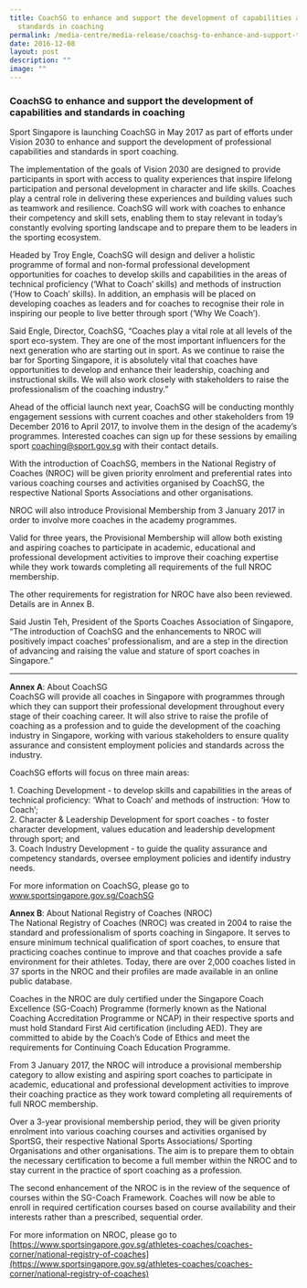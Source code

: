 ```yaml
---
title: CoachSG to enhance and support the development of capabilities and
  standards in coaching
permalink: /media-centre/media-release/coachsg-to-enhance-and-support-the-development-of-capabilities-and/
date: 2016-12-08
layout: post
description: ""
image: ""
---
```

### **CoachSG to enhance and support the development of capabilities and standards in coaching**

Sport Singapore is launching CoachSG in May 2017 as part of efforts under Vision 2030 to enhance and support the development of professional capabilities and standards in sport coaching. 

The implementation of the goals of Vision 2030 are designed to provide participants in sport with access to quality experiences that inspire lifelong participation and personal development in character and life skills. Coaches play a central role in delivering these experiences and building values such as teamwork and resilience. CoachSG will work with coaches to enhance their competency and skill sets, enabling them to stay relevant in today’s constantly evolving sporting landscape and to prepare them to be leaders in the sporting ecosystem. 

Headed by Troy Engle, CoachSG will design and deliver a holistic programme of formal and non-formal professional development opportunities for coaches to develop skills and capabilities in the areas of technical proficiency (‘What to Coach’ skills) and methods of instruction (‘How to Coach’ skills). In addition, an emphasis will be placed on developing coaches as leaders and for coaches to recognise their role in inspiring our people to live better through sport (‘Why We Coach’).

Said Engle, Director, CoachSG, “Coaches play a vital role at all levels of the sport eco-system. They are one of the most important influencers for the next generation who are starting out in sport. As we continue to raise the bar for Sporting Singapore, it is absolutely vital that coaches have opportunities to develop and enhance their leadership, coaching and instructional skills. We will also work closely with stakeholders to raise the professionalism of the coaching industry.”

Ahead of the official launch next year, CoachSG will be conducting monthly engagement sessions with current coaches and other stakeholders from 19 December 2016 to April 2017, to involve them in the design of the academy’s programmes. Interested coaches can sign up for these sessions by emailing sport [coaching@sport.gov.sg](mailto:coaching@sport.gov.sg) with their contact details. 

With the introduction of CoachSG, members in the National Registry of Coaches (NROC) will be given priority enrolment and preferential rates into various coaching courses and activities organised by CoachSG, the respective National Sports Associations and other organisations.

NROC will also introduce Provisional Membership from 3 January 2017 in order to involve more coaches in the academy programmes. 

Valid for three years, the Provisional Membership will allow both existing and aspiring coaches to participate in academic, educational and professional development activities to improve their coaching expertise while they work towards completing all requirements of the full NROC membership. 

The other requirements for registration for NROC have also been reviewed. Details are in Annex B. 

Said Justin Teh, President of the Sports Coaches Association of Singapore, “The introduction of CoachSG and the enhancements to NROC will positively impact coaches’ professionalism, and are a step in the direction of advancing and raising the value and stature of sport coaches in Singapore.”  

---

**Annex A**: About CoachSG
<br>
CoachSG will provide all coaches in Singapore with programmes through which they can support their professional development throughout every stage of their coaching career. It will also strive to raise the profile of coaching as a profession and to guide the development of the coaching industry in Singapore, working with various stakeholders to ensure quality assurance and consistent employment policies and standards across the industry.  

CoachSG efforts will focus on three main areas:  

1\. Coaching Development - to develop skills and capabilities in the areas of technical proficiency: ‘What to Coach’ and methods of instruction: ‘How to Coach’;<br>
2\. Character & Leadership Development for sport coaches - to foster character development, values education and leadership development through sport; and<br>
3\. Coach Industry Development - to guide the quality assurance and competency standards, oversee employment policies and identify industry needs.  
  
For more information on CoachSG, please go to www.sportsingapore.gov.sg/CoachSG  
  
**Annex B**: About National Registry of Coaches (NROC)
<br>
The National Registry of Coaches (NROC) was created in 2004 to raise the standard and professionalism of sports coaching in Singapore. It serves to ensure minimum technical qualification of sport coaches, to ensure that practicing coaches continue to improve and that coaches provide a safe environment for their athletes. Today, there are over 2,000 coaches listed in 37 sports in the NROC and their profiles are made available in an online public database.   

Coaches in the NROC are duly certified under the Singapore Coach Excellence (SG-Coach) Programme (formerly known as the National Coaching Accreditation Programme or NCAP) in their respective sports and must hold Standard First Aid certification (including AED). They are committed to abide by the Coach’s Code of Ethics and meet the requirements for Continuing Coach Education Programme. 

From 3 January 2017, the NROC will introduce a provisional membership category to allow existing and aspiring sport coaches to participate in academic, educational and professional development activities to improve their coaching practice as they work toward completing all requirements of full NROC membership.

Over a 3-year provisional membership period, they will be given priority enrolment into various coaching courses and activities organised by SportSG, their respective National Sports Associations/ Sporting Organisations and other organisations. The aim is to prepare them to obtain the necessary certification to become a full member within the NROC and to stay current in the practice of sport coaching as a profession.  
  
The second enhancement of the NROC is in the review of the sequence of courses within the SG-Coach Framework. Coaches will now be able to enroll in required certification courses based on course availability and their interests rather than a prescribed, sequential order.  
  
For more information on NROC, please go to [https://www.sportsingapore.gov.sg/athletes-coaches/coaches-corner/national-registry-of-coaches](https://www.sportsingapore.gov.sg/athletes-coaches/coaches-corner/national-registry-of-coaches)